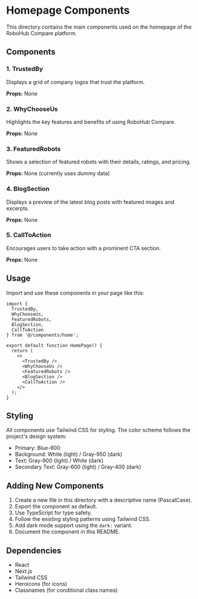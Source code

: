 # Homepage Components

This directory contains the main components used on the homepage of the RoboHub Compare platform.

## Components

### 1. TrustedBy
Displays a grid of company logos that trust the platform.

**Props:** None

### 2. WhyChooseUs
Highlights the key features and benefits of using RoboHub Compare.

**Props:** None

### 3. FeaturedRobots
Shows a selection of featured robots with their details, ratings, and pricing.

**Props:** None (currently uses dummy data)

### 4. BlogSection
Displays a preview of the latest blog posts with featured images and excerpts.

**Props:** None

### 5. CallToAction
Encourages users to take action with a prominent CTA section.

**Props:** None

## Usage

Import and use these components in your page like this:

```tsx
import { 
  TrustedBy, 
  WhyChooseUs, 
  FeaturedRobots, 
  BlogSection,
  CallToAction 
} from '@/components/home';

export default function HomePage() {
  return (
    <>
      <TrustedBy />
      <WhyChooseUs />
      <FeaturedRobots />
      <BlogSection />
      <CallToAction />
    </>
  );
}
```

## Styling

All components use Tailwind CSS for styling. The color scheme follows the project's design system:

- Primary: Blue-600
- Background: White (light) / Gray-950 (dark)
- Text: Gray-900 (light) / White (dark)
- Secondary Text: Gray-600 (light) / Gray-400 (dark)

## Adding New Components

1. Create a new file in this directory with a descriptive name (PascalCase).
2. Export the component as default.
3. Use TypeScript for type safety.
4. Follow the existing styling patterns using Tailwind CSS.
5. Add dark mode support using the `dark:` variant.
6. Document the component in this README.

## Dependencies

- React
- Next.js
- Tailwind CSS
- Heroicons (for icons)
- Classnames (for conditional class names)
